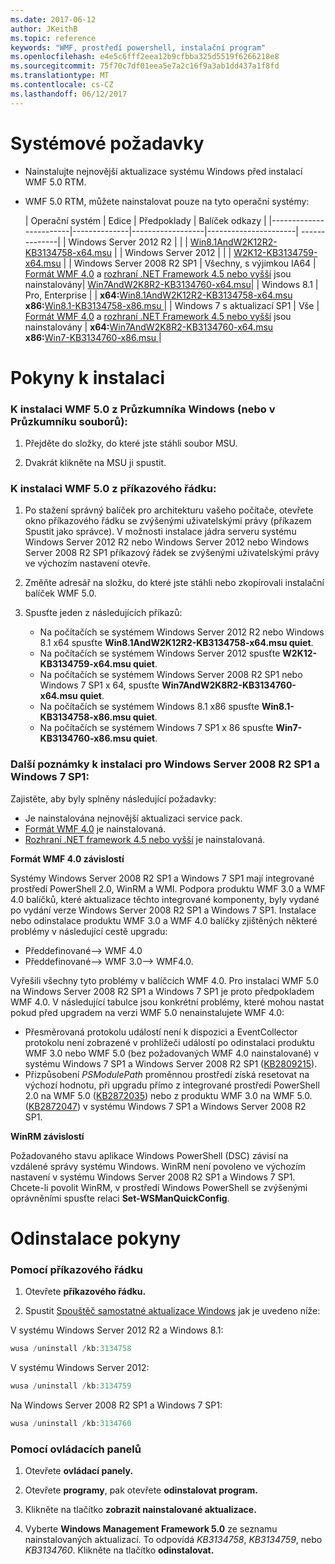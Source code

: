 ```yaml
---
ms.date: 2017-06-12
author: JKeithB
ms.topic: reference
keywords: "WMF, prostředí powershell, instalační program"
ms.openlocfilehash: e4e5c6fff2eea12b9cfbba325d5519f6266218e8
ms.sourcegitcommit: 75f70c7df01eea5e7a2c16f9a3ab1dd437a1f8fd
ms.translationtype: MT
ms.contentlocale: cs-CZ
ms.lasthandoff: 06/12/2017
---
```

# <a name="system-requirements"></a>Systémové požadavky

- Nainstalujte nejnovější aktualizace systému Windows před instalací WMF 5.0 RTM.
- WMF 5.0 RTM, můžete nainstalovat pouze na tyto operační systémy:

    | Operační systém       | Edice         | Předpoklady        |  Balíček odkazy |
    |------------------------|--------------|------------------|----------------------| --------------|
    | Windows Server 2012 R2 |  |  | [Win8.1AndW2K12R2-KB3134758-x64.msu](http://go.microsoft.com/fwlink/?LinkId=717507) |
    | Windows Server 2012    |  |  | [W2K12-KB3134759-x64.msu](http://go.microsoft.com/fwlink/?LinkId=717506) |
    | Windows Server 2008 R2 SP1 | Všechny, s výjimkou IA64 | [Formát WMF 4.0](http://www.microsoft.com/en-us/download/details.aspx?id=40855) a [rozhraní .NET Framework 4.5 nebo vyšší](https://msdn.microsoft.com/en-us/library/5a4x27ek.aspx) jsou nainstalovány| [Win7AndW2K8R2-KB3134760-x64.msu](http://go.microsoft.com/fwlink/?LinkId=717504)|
    | Windows 8.1 | Pro, Enterprise | | **x64:**[Win8.1AndW2K12R2-KB3134758-x64.msu  ](http://go.microsoft.com/fwlink/?LinkId=717507) </br> **x86:**[Win8.1-KB3134758-x86.msu  ](http://go.microsoft.com/fwlink/?LinkID=717963)|
    | Windows 7 s aktualizací SP1 | Vše | [Formát WMF 4.0](http://www.microsoft.com/en-us/download/details.aspx?id=40855) a [rozhraní .NET Framework 4.5 nebo vyšší](https://msdn.microsoft.com/en-us/library/5a4x27ek.aspx) jsou nainstalovány | **x64:**[Win7AndW2K8R2-KB3134760-x64.msu  ](http://go.microsoft.com/fwlink/?LinkId=717504)  </br> **x86:**[Win7-KB3134760-x86.msu  ](http://go.microsoft.com/fwlink/?LinkID=717962)|

# <a name="installation-instructions"></a>Pokyny k instalaci

### <a name="to-install-wmf-50-from-windows-explorer-or-file-explorer"></a>K instalaci WMF 5.0 z Průzkumníka Windows (nebo v Průzkumníku souborů):

1. Přejděte do složky, do které jste stáhli soubor MSU.

2. Dvakrát klikněte na MSU ji spustit.

### <a name="to-install-wmf-50-from-command-prompt"></a>K instalaci WMF 5.0 z příkazového řádku:

1. Po stažení správný balíček pro architekturu vašeho počítače, otevřete okno příkazového řádku se zvýšenými uživatelskými právy (příkazem Spustit jako správce). V možnosti instalace jádra serveru systému Windows Server 2012 R2 nebo Windows Server 2012 nebo Windows Server 2008 R2 SP1 příkazový řádek se zvýšenými uživatelskými právy ve výchozím nastavení otevře.

2. Změňte adresář na složku, do které jste stáhli nebo zkopírovali instalační balíček WMF 5.0.

3. Spusťte jeden z následujících příkazů:
    - Na počítačích se systémem Windows Server 2012 R2 nebo Windows 8.1 x64 spusťte **Win8.1AndW2K12R2-KB3134758-x64.msu quiet**.
    - Na počítačích se systémem Windows Server 2012 spusťte **W2K12-KB3134759-x64.msu quiet**.
    - Na počítačích se systémem Windows Server 2008 R2 SP1 nebo Windows 7 SP1 x 64, spusťte **Win7AndW2K8R2-KB3134760-x64.msu quiet**.
    - Na počítačích se systémem Windows 8.1 x86 spusťte **Win8.1-KB3134758-x86.msu quiet**.
    - Na počítačích se systémem Windows 7 SP1 x 86 spusťte **Win7-KB3134760-x86.msu quiet**.

### <a name="additional-installation-notes-for-windows-server-2008-r2-sp1-and-windows-7-sp1"></a>Další poznámky k instalaci pro Windows Server 2008 R2 SP1 a Windows 7 SP1:

Zajistěte, aby byly splněny následující požadavky:
- Je nainstalována nejnovější aktualizaci service pack.
- [Formát WMF 4.0](http://www.microsoft.com/en-us/download/details.aspx?id=40855) je nainstalovaná.
- [Rozhraní .NET framework 4.5 nebo vyšší](https://msdn.microsoft.com/en-us/library/5a4x27ek.aspx) je nainstalovaná.

**Formát WMF 4.0 závislostí**

Systémy Windows Server 2008 R2 SP1 a Windows 7 SP1 mají integrované prostředí PowerShell 2.0, WinRM a WMI. Podpora produktu WMF 3.0 a WMF 4.0 balíčků, které aktualizace těchto integrované komponenty, byly vydané po vydání verze Windows Server 2008 R2 SP1 a Windows 7 SP1. Instalace nebo odinstalace produktu WMF 3.0 a WMF 4.0 balíčky zjištěných některé problémy v následující cestě upgradu:

- Předdefinované--> WMF 4.0
- Předdefinované--> WMF 3.0--> WMF4.0. 

Vyřešili všechny tyto problémy v balíčcích WMF 4.0. Pro instalaci WMF 5.0 na Windows Server 2008 R2 SP1 a Windows 7 SP1 je proto předpokladem WMF 4.0. V následující tabulce jsou konkrétní problémy, které mohou nastat pokud před upgradem na verzi WMF 5.0 nenainstalujete WMF 4.0:

- Přesměrovaná protokolu událostí není k dispozici a EventCollector protokolu není zobrazené v prohlížeči událostí po odinstalaci produktu WMF 3.0 nebo WMF 5.0 (bez požadovaných WMF 4.0 nainstalované) v systému Windows 7 SP1 a Windows Server 2008 R2 SP1 ([KB2809215](https://support.microsoft.com/en-us/kb/2809215)).
- Přizpůsobení *PSModulePath* proměnnou prostředí získá resetovat na výchozí hodnotu, při upgradu přímo z integrované prostředí PowerShell 2.0 na WMF 5.0 ([KB2872035](https://support.microsoft.com/en-us/kb/2872035)) nebo z produktu WMF 3.0 na WMF 5.0. ([KB2872047](https://support.microsoft.com/en-us/kb/2872047)) v systému Windows 7 SP1 a Windows Server 2008 R2 SP1.

**WinRM závislostí**

Požadovaného stavu aplikace Windows PowerShell (DSC) závisí na vzdálené správy systému Windows. WinRM není povoleno ve výchozím nastavení v systému Windows Server 2008 R2 SP1 a Windows 7 SP1. Chcete-li povolit WinRM, v prostředí Windows PowerShell se zvýšenými oprávněními spusťte relaci **Set-WSManQuickConfig**.

# <a name="uninstallation-instructions"></a>Odinstalace pokyny

### <a name="using-command-prompt"></a>Pomocí příkazového řádku

1.  Otevřete **příkazového řádku.**

2.  Spustit [Spouštěč samostatné aktualizace Windows](https://support.microsoft.com/en-us/kb/934307) jak je uvedeno níže:

V systému Windows Server 2012 R2 a Windows 8.1:
```powershell
wusa /uninstall /kb:3134758
```
V systému Windows Server 2012:
```powershell
wusa /uninstall /kb:3134759
```
Na Windows Server 2008 R2 SP1 a Windows 7 SP1:
```powershell
wusa /uninstall /kb:3134760
```

### <a name="using-control-panel"></a>Pomocí ovládacích panelů

1.  Otevřete **ovládací panely.**

2.  Otevřete **programy**, pak otevřete **odinstalovat program.**

3.  Klikněte na tlačítko **zobrazit nainstalované aktualizace.**

4.  Vyberte **Windows Management Framework 5.0** ze seznamu nainstalovaných aktualizací. To odpovídá *KB3134758*, *KB3134759*, nebo *KB3134760*. Klikněte na tlačítko **odinstalovat.**

